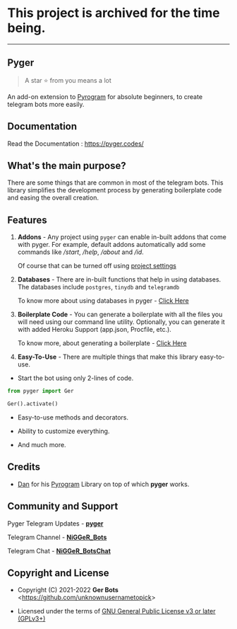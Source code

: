 # This project is archived for the time being.

---

## Pyger

> A star ⭐ from you means a lot

An add-on extension to [Pyrogram](https://pypi.org/project/Pyrogram) for absolute beginners, to create telegram bots more easily.


## Documentation

Read the Documentation : https://pyger.codes/

## What's the main purpose?

There are some things that are common in most of the telegram bots. This library simplifies the development process by generating boilerplate code and easing the overall creation.

## Features

1. **Addons** - Any project using `pyger` can enable in-built addons that come with pyger. For example, default addons automatically add some commands like */start*, */help*, */about* and */id*.

   Of course that can be turned off using [project settings](https://pyger.codes/topics/settings)

2. **Databases** - There are in-built functions that help in using databases. The databases include `postgres`, `tinydb` and `telegramdb`
 
    To know more about using databases in pyger - [Click Here](https://pyger.codes/databases/)

3. **Boilerplate Code** - You can generate a boilerplate with all the files you will need using our command line utility. Optionally, you can generate it with added Heroku Support (app.json, Procfile, etc.).

   To know more, about generating a boilerplate - [Click Here](https://pyger.codes/start/boilerplate/)

4. **Easy-To-Use** - There are multiple things that make this library easy-to-use.
   
- Start the bot using only 2-lines of code.

```python
from pyger import Ger

Ger().activate()
```

- Easy-to-use methods and decorators.

- Ability to customize everything.

- And much more.

## Credits

- [Dan](https://github.com/delivrance) for his [Pyrogram](https://github.com/pyrogram/pyrogram) Library on top of which **pyger** works.

## Community and Support

Pyger Telegram Updates - **[pyger](https://t.me/pyger)**

Telegram Channel - **[NiGGeR_Bots](https://t.me/NiGGeR_Bots)**

Telegram Chat - **[NiGGeR_BotsChat](https://t.me/NiGGeR_BotsChat)**

## Copyright and License

- Copyright (C) 2021-2022 **Ger Bots** <<https://github.com/unknownusernametopick>>

- Licensed under the terms of [GNU General Public License v3 or later (GPLv3+)](https://github.com/unknownusernametopick/Pyger/blob/master/LICENSE)

